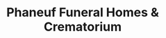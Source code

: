 ---
title: "Phaneuf Funeral Homes & Crematorium"
url: /manchester/phaneuf-funeral-homes-und-crematorium/
shop: Bestattungen
---
